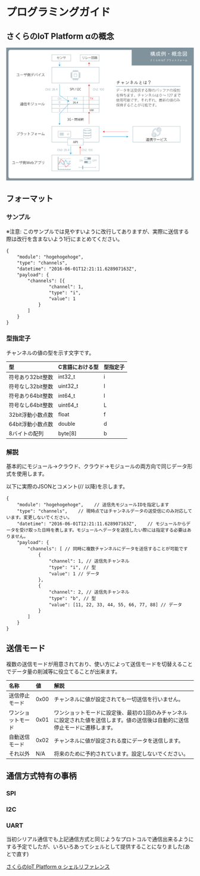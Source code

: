 # プログラミングガイド

## さくらのIoT Platform αの概念

![ケーブル抜差時注意](../imgs/iot-platform.png)

## フォーマット

### サンプル
※注意: このサンプルでは見やすいように改行してありますが、実際に送信する際は改行を含まないよう1行にまとめてください。

```
{
    "module": "hogehogehoge",
    "type": "channels",
    "datetime": "2016-06-01T12:21:11.628907163Z",
    "payload": {
        "channels": [{
                "channel": 1,
                "type": "i",
                "value": 1
            }
        ]
    }
}
```

### 型指定子
チャンネルの値の型を示す文字です。

|型|C言語における型|型指定子|
|:----|:--------------|:-------|
|符号あり32bit整数|int32_t|i|
|符号なし32bit整数|uint32_t|I|
|符号あり64bit整数|int64_t|l|
|符号なし64bit整数|uint64_t|L|
|32bit浮動小数点数|float|f|
|64bit浮動小数点数|double|d|
|8バイトの配列|byte[8]|b|



### 解説
基本的にモジュール→クラウド、クラウド→モジュールの両方向で同じデータ形式を使用します。

以下に実際のJSONとコメント(// 以降)を示します。

```
{
    "module": "hogehogehoge",    // 送信先モジュールIDを指定します
    "type": "channels",    // 現時点ではチャンネルデータの送受信にのみ対応しています。変更しないでください。
    "datetime": "2016-06-01T12:21:11.628907163Z",    // モジュールからデータを受け取った日時を表します。モジュールへデータを送信したい際には指定する必要はありません。
    "payload": {
        "channels": [ // 同時に複数チャンネルにデータを送信することが可能です
            {
                "channel": 1, // 送信先チャンネル
                "type": "i", // 型
                "value": 1 // データ
            },
            {
                "channel": 2, // 送信先チャンネル
                "type": "b", // 型
                "value": [11, 22, 33, 44, 55, 66, 77, 88] // データ
            }
        ]
    }
}
```

## 送信モード
複数の送信モードが用意されており、使い方によって送信モードを切替えることでデータ量の削減等に役立てることが出来ます。

|名称|値|解説|
|:---|:---|:---|
|送信停止モード|0x00|チャンネルに値が設定されても一切送信を行いません。|
|ワンショットモード|0x01|ワンショットモードに設定後、最初の1回のみチャンネルに設定された値を送信します。値の送信後は自動的に送信停止モードに遷移します。|
|自動送信モード|0x02|チャンネルに値が設定される度にデータを送信します。|
|それ以外|N/A|将来のために予約されています。設定しないでください。|

## 通信方式特有の事柄

### SPI

### I2C

### UART
当初シリアル通信でも上記通信方式と同じようなプロトコルで通信出来るようにする予定でしたが、いろいろあってシェルとして提供することになりました(あとで直す)

[さくらのIoT Platform α シェルリファレンス](./shell.md)
